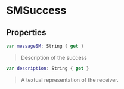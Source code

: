 # SMSuccess

## Properties
```swift
var messageSM: String { get }
```

>Description of the success

```swift
var description: String { get }
```

>A textual representation of the receiver.
